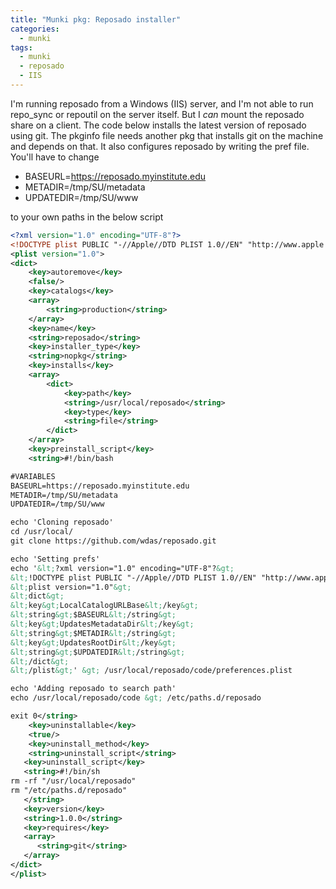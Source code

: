 ```yaml
---
title: "Munki pkg: Reposado installer"
categories:
  - munki
tags:
  - munki
  - reposado
  - IIS
---
```



I'm running reposado from a Windows (IIS) server, and I'm not able to run repo_sync or repoutil on the server itself. But I *can* mount the reposado share on a client.
The code below installs the latest version of reposado using git. The pkginfo file needs another pkg that installs git on the machine and depends on that.
It also configures reposado by writing the pref file. 
You'll have to change

* BASEURL=https://reposado.myinstitute.edu
* METADIR=/tmp/SU/metadata
* UPDATEDIR=/tmp/SU/www

to your own paths in the below script

~~~ xml
<?xml version="1.0" encoding="UTF-8"?>
<!DOCTYPE plist PUBLIC "-//Apple//DTD PLIST 1.0//EN" "http://www.apple.com/DTDs/PropertyList-1.0.dtd">
<plist version="1.0">
<dict>
	<key>autoremove</key>
	<false/>
	<key>catalogs</key>
	<array>
		<string>production</string>
	</array>
	<key>name</key>
	<string>reposado</string>
	<key>installer_type</key>
	<string>nopkg</string>
	<key>installs</key>
	<array>
		<dict>
			<key>path</key>
			<string>/usr/local/reposado</string>
			<key>type</key>
			<string>file</string>
		</dict>
	</array>
	<key>preinstall_script</key>
	<string>#!/bin/bash

#VARIABLES
BASEURL=https://reposado.myinstitute.edu
METADIR=/tmp/SU/metadata
UPDATEDIR=/tmp/SU/www

echo 'Cloning reposado'
cd /usr/local/
git clone https://github.com/wdas/reposado.git

echo 'Setting prefs'
echo '&lt;?xml version="1.0" encoding="UTF-8"?&gt;
&lt;!DOCTYPE plist PUBLIC "-//Apple//DTD PLIST 1.0//EN" "http://www.apple.com/DTDs/PropertyList-1.0.dtd"&gt;
&lt;plist version="1.0"&gt;
&lt;dict&gt;
&lt;key&gt;LocalCatalogURLBase&lt;/key&gt;
&lt;string&gt;$BASEURL&lt;/string&gt;
&lt;key&gt;UpdatesMetadataDir&lt;/key&gt;
&lt;string&gt;$METADIR&lt;/string&gt;
&lt;key&gt;UpdatesRootDir&lt;/key&gt;
&lt;string&gt;$UPDATEDIR&lt;/string&gt;
&lt;/dict&gt;
&lt;/plist&gt;' &gt; /usr/local/reposado/code/preferences.plist

echo 'Adding reposado to search path'
echo /usr/local/reposado/code &gt; /etc/paths.d/reposado

exit 0</string>
	<key>uninstallable</key>
	<true/>
	<key>uninstall_method</key>
	<string>uninstall_script</string>
   <key>uninstall_script</key>
   <string>#!/bin/sh
rm -rf "/usr/local/reposado"
rm "/etc/paths.d/reposado"
   </string>
   <key>version</key>
   <string>1.0.0</string>
   <key>requires</key>
   <array>
      <string>git</string>
   </array>
</dict>
</plist>
~~~